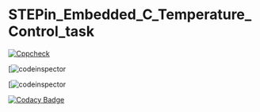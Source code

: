 # STEPin_Embedded_C_Temperature_Control_task

[![Cppcheck](https://github.com/achyuthrudru9999/STEPin_Embedded_C_Temperature_Control_task/actions/workflows/Codequality.yml/badge.svg)](https://github.com/achyuthrudru9999/STEPin_Embedded_C_Temperature_Control_task/actions/workflows/Codequality.yml)

[![codeinspector](https://www.code-inspector.com/project/28870/score/svg)

[![codeinspector](https://www.code-inspector.com/project/28870/status/svg)

[![Codacy Badge](https://app.codacy.com/project/badge/Grade/dcb8222830854040a2c44ec9a902dbc2)](https://www.codacy.com/gh/achyuthrudru9999/STEPin_Embedded_C_Temperature_Control_task/dashboard?utm_source=github.com&amp;utm_medium=referral&amp;utm_content=achyuthrudru9999/STEPin_Embedded_C_Temperature_Control_task&amp;utm_campaign=Badge_Grade)
